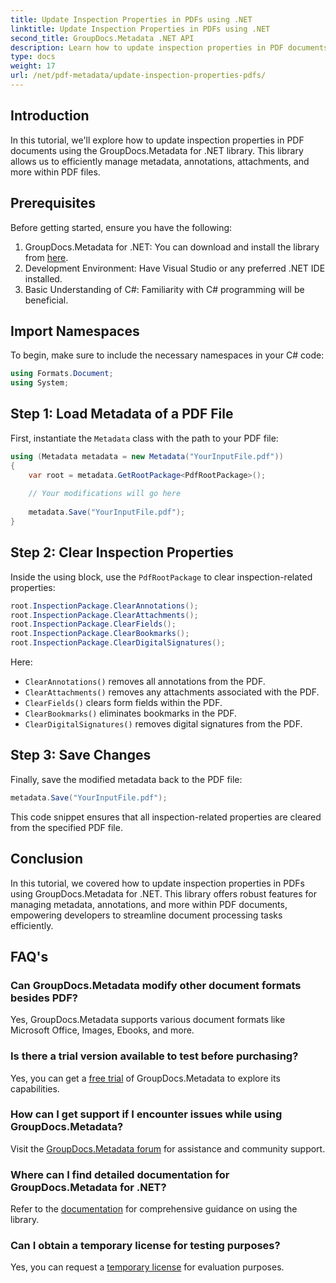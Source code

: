 ```yaml
---
title: Update Inspection Properties in PDFs using .NET
linktitle: Update Inspection Properties in PDFs using .NET
second_title: GroupDocs.Metadata .NET API
description: Learn how to update inspection properties in PDF documents using GroupDocs.Metadata for .NET. Efficiently manage metadata and annotations with C#.
type: docs
weight: 17
url: /net/pdf-metadata/update-inspection-properties-pdfs/
---
```

## Introduction
In this tutorial, we'll explore how to update inspection properties in PDF documents using the GroupDocs.Metadata for .NET library. This library allows us to efficiently manage metadata, annotations, attachments, and more within PDF files.
## Prerequisites
Before getting started, ensure you have the following:
1. GroupDocs.Metadata for .NET: You can download and install the library from [here](https://releases.groupdocs.com/metadata/net/).
2. Development Environment: Have Visual Studio or any preferred .NET IDE installed.
3. Basic Understanding of C#: Familiarity with C# programming will be beneficial.

## Import Namespaces
To begin, make sure to include the necessary namespaces in your C# code:
```csharp
using Formats.Document;
using System;
```
## Step 1: Load Metadata of a PDF File
First, instantiate the `Metadata` class with the path to your PDF file:
```csharp
using (Metadata metadata = new Metadata("YourInputFile.pdf"))
{
    var root = metadata.GetRootPackage<PdfRootPackage>();
    
    // Your modifications will go here
    
    metadata.Save("YourInputFile.pdf");
}
```
## Step 2: Clear Inspection Properties
Inside the using block, use the `PdfRootPackage` to clear inspection-related properties:
```csharp
root.InspectionPackage.ClearAnnotations();
root.InspectionPackage.ClearAttachments();
root.InspectionPackage.ClearFields();
root.InspectionPackage.ClearBookmarks();
root.InspectionPackage.ClearDigitalSignatures();
```
Here:
- `ClearAnnotations()` removes all annotations from the PDF.
- `ClearAttachments()` removes any attachments associated with the PDF.
- `ClearFields()` clears form fields within the PDF.
- `ClearBookmarks()` eliminates bookmarks in the PDF.
- `ClearDigitalSignatures()` removes digital signatures from the PDF.
## Step 3: Save Changes
Finally, save the modified metadata back to the PDF file:
```csharp
metadata.Save("YourInputFile.pdf");
```
This code snippet ensures that all inspection-related properties are cleared from the specified PDF file.

## Conclusion
In this tutorial, we covered how to update inspection properties in PDFs using GroupDocs.Metadata for .NET. This library offers robust features for managing metadata, annotations, and more within PDF documents, empowering developers to streamline document processing tasks efficiently.

## FAQ's
### Can GroupDocs.Metadata modify other document formats besides PDF?
Yes, GroupDocs.Metadata supports various document formats like Microsoft Office, Images, Ebooks, and more.
### Is there a trial version available to test before purchasing?
Yes, you can get a [free trial](https://releases.groupdocs.com/) of GroupDocs.Metadata to explore its capabilities.
### How can I get support if I encounter issues while using GroupDocs.Metadata?
Visit the [GroupDocs.Metadata forum](https://forum.groupdocs.com/c/metadata/14) for assistance and community support.
### Where can I find detailed documentation for GroupDocs.Metadata for .NET?
Refer to the [documentation](https://reference.groupdocs.com/metadata/net/) for comprehensive guidance on using the library.
### Can I obtain a temporary license for testing purposes?
Yes, you can request a [temporary license](https://purchase.groupdocs.com/temporary-license/) for evaluation purposes.
